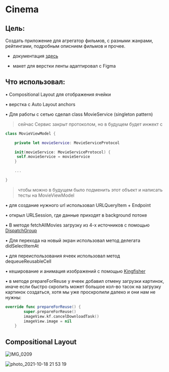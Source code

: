 # Cinema

## Цель: 

Создать приложение для агрегатор фильмов, с разными жанрами, рейтингами, подробным описнием фильмов и прочее.

- документация [здесь](https://www.themoviedb.org/documentation/api)

- макет для верстки ленты адаптировал с Figma

## Что использовал:
• Compositional Layout для отображения ячейки

• верстка с Auto Layout anchors

• Для работы с сетью сделал class MovieService (singleton pattern)

> сейчас Сервис закрыт протоколом, но в будущем будет инжект с 
```swift
class MovieViewModel {

    private let movieService: MovieServiceProtocol

    init(movieService: MovieServiceProtocol) {
     self.movieService = movieService
    }

    ...

}
```
> чтобы можно в будущем было подменить этот объект и написать тесты на MovieViewModel

• для создание нужного url использовал URLQueryItem + Endpoint

• открыл URLSession, где данные приходят в background потоке 

• В методе fetchAllMovies загрузку из 4-х источников с помощью [DispatchGroup](https://developer.apple.com/documentation/dispatch/dispatchgroup) 
 
• Для перехода на новый экран использовал метод делегата didSelectItemAt
 
• для переиспользования ячеек использовал метод dequeueReusableCell
 
• кеширование и анимация изображений с помощью [Kingfisher](https://github.com/onevcat/Kingfisher) 

• в методе prepareForReuse у ячеек добавил отмену загрузки картинок, иначе если быстро скролить может большое кол-во тасок на загрузку картинок создаться, хотя мы уже проскролили далеко и они нам не нужны:

```swift
override func prepareForReuse() {
        super.prepareForReuse()
        imageView.kf.cancelDownloadTask()
        imageView.image = nil
    }
```

## Compositional Layout
  
![IMG_0209](https://user-images.githubusercontent.com/64494962/137786642-510603a9-833d-466b-8453-1e772b1d9d03.gif)

  
![photo_2021-10-18 21 53 19](https://user-images.githubusercontent.com/64494962/137789964-1d7108f8-9aa9-4f8a-9eba-81c7dc6358ee.jpeg)
